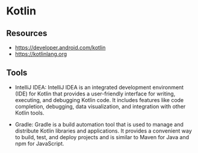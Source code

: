 # Kotlin

## Resources

-   https://developer.android.com/kotlin
-   https://kotlinlang.org

## Tools

-   IntelliJ IDEA: IntelliJ IDEA is an integrated development environment (IDE) for Kotlin that provides a user-friendly interface for writing, executing, and debugging Kotlin code. It includes features like code completion, debugging, data visualization, and integration with other Kotlin tools.

-   Gradle: Gradle is a build automation tool that is used to manage and distribute Kotlin libraries and applications. It provides a convenient way to build, test, and deploy projects and is similar to Maven for Java and npm for JavaScript.
